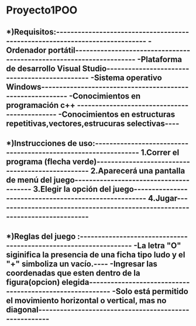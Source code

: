 # Proyecto1POO
*)Requisitos:----------------------------------------------------------------------------
  -Ordenador portátil--------------------------------------------------------------------
  -Plataforma de desarrollo Visual Studio----------------------------------------------
  -Sistema operativo Windows----------------------------------------------------------
  -Conocimientos en programación c++ ---------------------------------------------
  -Conocimientos en estructuras repetitivas,vectores,estrucuras selectivas----
  ----------------------------------------------------------------------------
 
*)Instrucciones de uso:---------------------------------------------------------------
  1.Correr el programa (flecha verde)-------------------------------------------------
  2.Aparecerá una pantalla de menú del juego---------------------------------------
  3.Elegir la opción del juego------------------------------------------------------
  4.Jugar-----------------------------------------------------------------------------
  ------------------------------------------------------------------------------------
*)Reglas del juego :-----------------------------------------------------------------
  -La letra "O"  siginifica la presencia de una ficha tipo ludo y el "+" simboliza un vacío.----
  -Ingresar las coordenadas que esten dentro de la figura(opcion) elegida---------------------------------------------------------
  -Solo está permitido el movimiento horizontal o vertical, mas  no diagonal------------------------------------------------------
  -
  
